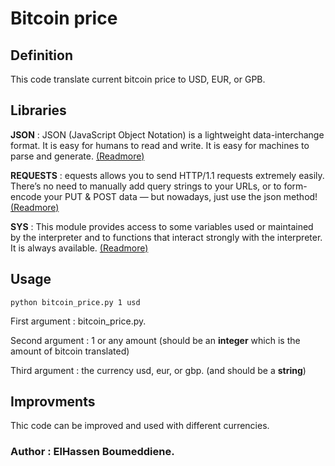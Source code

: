 # __Bitcoin price__

## __Definition__
 This code translate current bitcoin price to USD, EUR, or GPB.

## __Libraries__

__JSON__ : JSON (JavaScript Object Notation) is a lightweight data-interchange format. It is easy for humans to read and write. It is easy for machines to parse and generate. [(Readmore)](https://www.json.org/json-en.html)

__REQUESTS__ : equests allows you to send HTTP/1.1 requests extremely easily. There’s no need to manually add query strings to your URLs, or to form-encode your PUT & POST data — but nowadays, just use the json method! [(Readmore)](https://pypi.org/project/requests/)

__SYS__ : This module provides access to some variables used or maintained by the interpreter and to functions that interact strongly with the interpreter. It is always available. [(Readmore)](https://docs.python.org/3/library/sys.html)

## __Usage__

```python bitcoin_price.py 1 usd```

First argument : bitcoin_price.py.

Second argument : 1 or any amount (should be an __integer__ which is the amount of bitcoin translated)

Third argument : the currency usd, eur, or gbp. (and should be a __string__)

## __Improvments__

Thic code can be improved and used with different currencies.

### Author : ElHassen Boumeddiene.